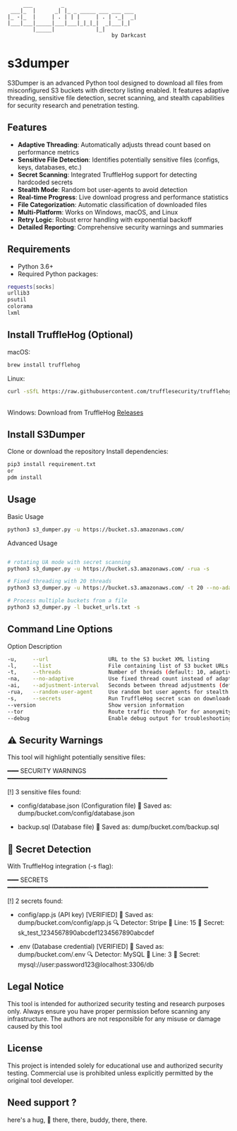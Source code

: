 ```
     ___         _
 ___|_  |      _| |_ _ _____ ___ ___ ___
|_ -|_  |     | . | | |     | . | -_|  _|
|___|___|_____|___|___|_|_|_|  _|___|_|
        |_____|             |_|
                                 by Darkcast

```

# s3dumper

S3Dumper is an advanced Python tool designed to download all files from misconfigured S3 buckets with directory listing enabled. It features adaptive threading, sensitive file detection, secret scanning, and stealth capabilities for security research and penetration testing.

## Features

- **Adaptive Threading**: Automatically adjusts thread count based on performance metrics
- **Sensitive File Detection**: Identifies potentially sensitive files (configs, keys, databases, etc.)
- **Secret Scanning**: Integrated TruffleHog support for detecting hardcoded secrets
- **Stealth Mode**: Random bot user-agents to avoid detection
- **Real-time Progress**: Live download progress and performance statistics
- **File Categorization**: Automatic classification of downloaded files
- **Multi-Platform**: Works on Windows, macOS, and Linux
- **Retry Logic**: Robust error handling with exponential backoff
- **Detailed Reporting**: Comprehensive security warnings and summaries

## Requirements

- Python 3.6+
- Required Python packages:
```bash
requests[socks]
urllib3
psutil
colorama
lxml
```

## Install TruffleHog (Optional)

macOS:
```bash
brew install trufflehog
```
Linux:

```bash
curl -sSfL https://raw.githubusercontent.com/trufflesecurity/trufflehog/main/scripts/install.sh | sh -s -- -b /usr/local/bin
```
\
Windows: Download from TruffleHog [Releases](https://github.com/trufflesecurity/trufflehog/releases)


## Install S3Dumper
Clone or download the repository
Install dependencies:

```bash
pip3 install requirement.txt
or
pdm install

```

## Usage
Basic Usage

```bash
python3 s3_dumper.py -u https://bucket.s3.amazonaws.com/
```

Advanced Usage
```bash

# rotating UA mode with secret scanning
python3 s3_dumper.py -u https://bucket.s3.amazonaws.com/ -rua -s

# Fixed threading with 20 threads
python3 s3_dumper.py -u https://bucket.s3.amazonaws.com/ -t 20 --no-adaptive

# Process multiple buckets from a file
python3 s3_dumper.py -l bucket_urls.txt -s

```
## Command Line Options
Option	Description
```bash
-u,     --url                   URL to the S3 bucket XML listing
-l,     --list	                File containing list of S3 bucket URLs (one per line)
-t,     --threads	            Number of threads (default: 10, adaptive unless --no-adaptive)
-na,    --no-adaptive	        Use fixed thread count instead of adaptive
-ai,    --adjustment-interval	Seconds between thread adjustments (default: 2)
-rua,   --random-user-agent	    Use random bot user agents for stealth
-s,     --secrets	            Run TruffleHog secret scan on downloaded files
--version	                    Show version information
--tor                           Route traffic through Tor for anonymity
--debug                         Enable debug output for troubleshooting

```

## ⚠️ Security Warnings
This tool will highlight potentially sensitive files:


━━━ SECURITY WARNINGS ━━━━━━━━━━━━━━━━━━━━━━━━━━━━━━━━━━━━━━━━━━━

[!] 3 sensitive files found:

  - config/database.json          (Configuration file)
      💾 Saved as: dump/bucket.com/config/database.json

  - backup.sql                    (Database file)
      💾 Saved as: dump/bucket.com/backup.sql


## 🔐 Secret Detection
With TruffleHog integration (-s flag):

━━━ SECRETS ━━━━━━━━━━━━━━━━━━━━━━━━━━━━━━━━━━━━━━━━━━━━━━━━━━━━━━

[!] 2 secrets found:

  - config/app.js                 (API key) [VERIFIED]
      💾 Saved as: dump/bucket.com/config/app.js
      🔍 Detector: Stripe
      📍 Line: 15
      🔑 Secret: sk_test_1234567890abcdef1234567890abcdef

  - .env                          (Database credential) [VERIFIED]
      💾 Saved as: dump/bucket.com/.env
      🔍 Detector: MySQL
      📍 Line: 3
      🔑 Secret: mysql://user:password123@localhost:3306/db



## Legal Notice
This tool is intended for authorized security testing and research purposes only. Always ensure you have proper permission before scanning any infrastructure. The authors are not responsible for any misuse or damage caused by this tool


## License
This project is intended solely for educational use and authorized security testing. Commercial use is prohibited unless explicitly permitted by the original tool developer.

## Need support ?
here's a hug, 🤗 there, there, buddy, there, there.
